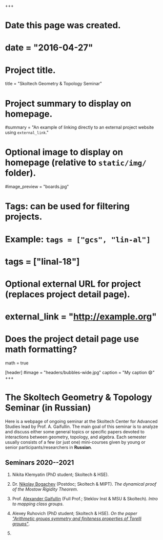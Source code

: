 +++
# Date this page was created.
# date = "2016-04-27"

# Project title.

title = "Skoltech Geometry & Topology Seminar"

# Project summary to display on homepage.
#summary = "An example of linking directly to an external project website using `external_link`."

# Optional image to display on homepage (relative to `static/img/` folder).
#image_preview = "boards.jpg"

# Tags: can be used for filtering projects.
# Example: `tags = ["gcs", "lin-al"]`
# tags = ["linal-18"]

# Optional external URL for project (replaces project detail page).
# external_link = "http://example.org"

# Does the project detail page use math formatting?
math = true


[header]
#image = "headers/bubbles-wide.jpg"
caption = "My caption :smile:"
+++

# The Skoltech Geometry & Topology Seminar (in Russian)

Here is a webpage of ongoing seminar at the Skoltech Center for Advanced Studies lead by Prof. A. Gaifullin. The main goal of this seminar is to analyze and discuss either some general topics or specific papers devoted to interactions between geometry, topology, and algebra. Each semester usually consists of a few (or just one) mini-courses given by young or senior participants/researchers in **Russian**.


## Seminars 2020--2021

1. Nikita Klemyatin (PhD student; Skoltech & HSE).

2. Dr. [Nikolay Bogachev](https://nvbogachev.netlify.app/) (Postdoc; Skoltech & MIPT). *The dynamical proof of the Mostow Rigidity Theorem*. 

3. Prof. [Alexander Gaifullin](https://crei.skoltech.ru/cas/ru/people-ru/aleksandr-gaifullin/)  (Full Prof.; Steklov Inst & MSU & Skoltech). *Intro to mapping class groups*.

4. Alexey Ruhovich (PhD student; Skoltech & HSE). *On the paper ["Arithmetic groups symmetry and finiteness properties of Torelli groups"](https://annals.math.princeton.edu/wp-content/uploads/annals-v177-n2-p01-s.pdf)*.

5. 

